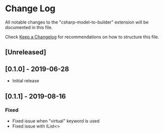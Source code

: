 # Change Log

All notable changes to the "csharp-model-to-builder" extension will be documented in this file.

Check [Keep a Changelog](http://keepachangelog.com/) for recommendations on how to structure this file.

## [Unreleased]

## [0.1.0] - 2019-06-28

- Initial release

## [0.1.1] - 2019-08-16

### Fixed
- Fixed issue when "virtual" keyword is used
- Fixed issue with IList<>